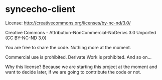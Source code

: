 syncecho-client
===============

License:
http://creativecommons.org/licenses/by-nc-nd/3.0/

Creative Commons - Attribution-NonCommercial-NoDerivs 3.0 Unported (CC BY-NC-ND 3.0)

You are free to share the code. Nothing more at the moment.

Commercial use is prohibited.
Derivate Work is prohibited.
And so on...


Why this license? Because we are starting this project at the moment and want to decide later, if we are going to contribute the code or not.
